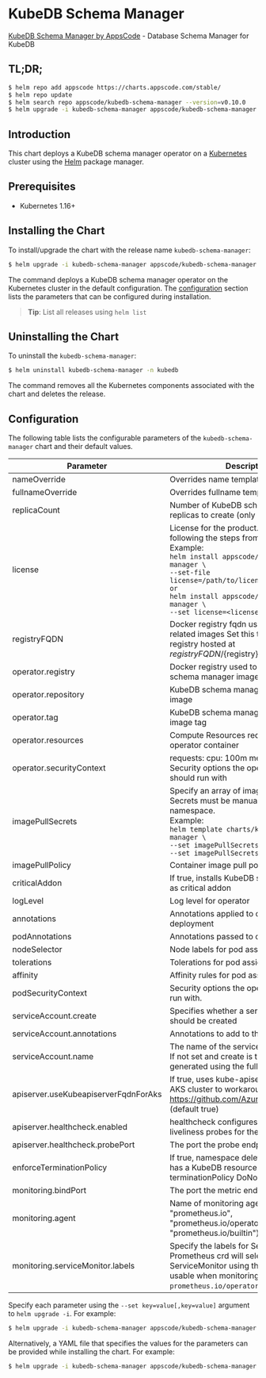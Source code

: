 # KubeDB Schema Manager

[KubeDB Schema Manager by AppsCode](https://github.com/kubedb) - Database Schema Manager for KubeDB

## TL;DR;

```bash
$ helm repo add appscode https://charts.appscode.com/stable/
$ helm repo update
$ helm search repo appscode/kubedb-schema-manager --version=v0.10.0
$ helm upgrade -i kubedb-schema-manager appscode/kubedb-schema-manager -n kubedb --create-namespace --version=v0.10.0
```

## Introduction

This chart deploys a KubeDB schema manager operator on a [Kubernetes](http://kubernetes.io) cluster using the [Helm](https://helm.sh) package manager.

## Prerequisites

- Kubernetes 1.16+

## Installing the Chart

To install/upgrade the chart with the release name `kubedb-schema-manager`:

```bash
$ helm upgrade -i kubedb-schema-manager appscode/kubedb-schema-manager -n kubedb --create-namespace --version=v0.10.0
```

The command deploys a KubeDB schema manager operator on the Kubernetes cluster in the default configuration. The [configuration](#configuration) section lists the parameters that can be configured during installation.

> **Tip**: List all releases using `helm list`

## Uninstalling the Chart

To uninstall the `kubedb-schema-manager`:

```bash
$ helm uninstall kubedb-schema-manager -n kubedb
```

The command removes all the Kubernetes components associated with the chart and deletes the release.

## Configuration

The following table lists the configurable parameters of the `kubedb-schema-manager` chart and their default values.

|              Parameter               |                                                                                                                                                                                      Description                                                                                                                                                                                      |                  Default                  |
|--------------------------------------|---------------------------------------------------------------------------------------------------------------------------------------------------------------------------------------------------------------------------------------------------------------------------------------------------------------------------------------------------------------------------------------|-------------------------------------------|
| nameOverride                         | Overrides name template                                                                                                                                                                                                                                                                                                                                                               | <code>""</code>                           |
| fullnameOverride                     | Overrides fullname template                                                                                                                                                                                                                                                                                                                                                           | <code>""</code>                           |
| replicaCount                         | Number of KubeDB schema manager replicas to create (only 1 is supported)                                                                                                                                                                                                                                                                                                              | <code>1</code>                            |
| license                              | License for the product. Get a license by following the steps from [here](https://kubedb.run/docs/latest/setup/install/enterprise#get-a-trial-license). <br> Example: <br> `helm install appscode/kubedb-schema-manager \` <br> `--set-file license=/path/to/license/file` <br> `or` <br> `helm install appscode/kubedb-schema-manager \` <br> `--set license=<license file content>` | <code>""</code>                           |
| registryFQDN                         | Docker registry fqdn used to pull KubeDB related images Set this to use docker registry hosted at ${registryFQDN}/${registry}/${image}                                                                                                                                                                                                                                                | <code>ghcr.io</code>                      |
| operator.registry                    | Docker registry used to pull KubeDB schema manager image                                                                                                                                                                                                                                                                                                                              | <code>kubedb</code>                       |
| operator.repository                  | KubeDB schema manager container image                                                                                                                                                                                                                                                                                                                                                 | <code>kubedb-schema-manager</code>        |
| operator.tag                         | KubeDB schema manager container image tag                                                                                                                                                                                                                                                                                                                                             | <code>""</code>                           |
| operator.resources                   | Compute Resources required by the operator container                                                                                                                                                                                                                                                                                                                                  | <code>{}</code>                           |
| operator.securityContext             | requests: cpu: 100m memory: 128Mi Security options the operator container should run with                                                                                                                                                                                                                                                                                             | <code>{}</code>                           |
| imagePullSecrets                     | Specify an array of imagePullSecrets. Secrets must be manually created in the namespace. <br> Example: <br> `helm template charts/kubedb-schema-manager \` <br> `--set imagePullSecrets[0].name=sec0 \` <br> `--set imagePullSecrets[1].name=sec1`                                                                                                                                    | <code>[]</code>                           |
| imagePullPolicy                      | Container image pull policy                                                                                                                                                                                                                                                                                                                                                           | <code>IfNotPresent</code>                 |
| criticalAddon                        | If true, installs KubeDB schema manager as critical addon                                                                                                                                                                                                                                                                                                                             | <code>false</code>                        |
| logLevel                             | Log level for operator                                                                                                                                                                                                                                                                                                                                                                | <code>3</code>                            |
| annotations                          | Annotations applied to operator deployment                                                                                                                                                                                                                                                                                                                                            | <code>{}</code>                           |
| podAnnotations                       | Annotations passed to operator pod(s).                                                                                                                                                                                                                                                                                                                                                | <code>{}</code>                           |
| nodeSelector                         | Node labels for pod assignment                                                                                                                                                                                                                                                                                                                                                        | <code>{"kubernetes.io/os":"linux"}</code> |
| tolerations                          | Tolerations for pod assignment                                                                                                                                                                                                                                                                                                                                                        | <code>[]</code>                           |
| affinity                             | Affinity rules for pod assignment                                                                                                                                                                                                                                                                                                                                                     | <code>{}</code>                           |
| podSecurityContext                   | Security options the operator pod should run with.                                                                                                                                                                                                                                                                                                                                    | <code>{}</code>                           |
| serviceAccount.create                | Specifies whether a service account should be created                                                                                                                                                                                                                                                                                                                                 | <code>true</code>                         |
| serviceAccount.annotations           | Annotations to add to the service account                                                                                                                                                                                                                                                                                                                                             | <code>{}</code>                           |
| serviceAccount.name                  | The name of the service account to use. If not set and create is true, a name is generated using the fullname template                                                                                                                                                                                                                                                                | <code></code>                             |
| apiserver.useKubeapiserverFqdnForAks | If true, uses kube-apiserver FQDN for AKS cluster to workaround https://github.com/Azure/AKS/issues/522 (default true)                                                                                                                                                                                                                                                                | <code>true</code>                         |
| apiserver.healthcheck.enabled        | healthcheck configures the readiness and liveliness probes for the operator pod.                                                                                                                                                                                                                                                                                                      | <code>true</code>                         |
| apiserver.healthcheck.probePort      | The port the probe endpoint binds to                                                                                                                                                                                                                                                                                                                                                  | <code>8081</code>                         |
| enforceTerminationPolicy             | If true, namespace deletion will fail if it has a KubeDB resource with terminationPolicy DoNotTerminate                                                                                                                                                                                                                                                                               | <code>true</code>                         |
| monitoring.bindPort                  | The port the metric endpoint binds to                                                                                                                                                                                                                                                                                                                                                 | <code>8080</code>                         |
| monitoring.agent                     | Name of monitoring agent (one of "prometheus.io", "prometheus.io/operator", "prometheus.io/builtin")                                                                                                                                                                                                                                                                                  | <code>""</code>                           |
| monitoring.serviceMonitor.labels     | Specify the labels for ServiceMonitor. Prometheus crd will select ServiceMonitor using these labels. Only usable when monitoring agent is `prometheus.io/operator`.                                                                                                                                                                                                                   | <code>{}</code>                           |


Specify each parameter using the `--set key=value[,key=value]` argument to `helm upgrade -i`. For example:

```bash
$ helm upgrade -i kubedb-schema-manager appscode/kubedb-schema-manager -n kubedb --create-namespace --version=v0.10.0 --set replicaCount=1
```

Alternatively, a YAML file that specifies the values for the parameters can be provided while
installing the chart. For example:

```bash
$ helm upgrade -i kubedb-schema-manager appscode/kubedb-schema-manager -n kubedb --create-namespace --version=v0.10.0 --values values.yaml
```
